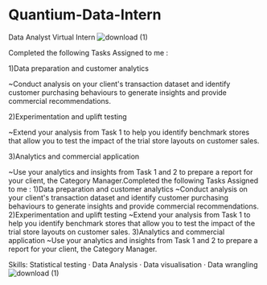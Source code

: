 # Quantium-Data-Intern
Data Analyst Virtual Intern
![download (1)](https://user-images.githubusercontent.com/84243553/175947113-243f08f4-b2e4-42d6-bc65-fd018d03529c.png)

Completed the following Tasks Assigned to me :
 

1)Data preparation and customer analytics

~Conduct analysis on your client's transaction dataset and identify customer purchasing behaviours to generate insights and provide commercial recommendations.

2)Experimentation and uplift testing

~Extend your analysis from Task 1 to help you identify benchmark stores that allow you to test the impact of the trial store layouts on customer sales.

3)Analytics and commercial application

~Use your analytics and insights from Task 1 and 2 to prepare a report for your client, the Category Manager.Completed the following Tasks Assigned to me : 1)Data 
preparation and customer analytics ~Conduct analysis on your client's transaction dataset and identify customer purchasing behaviours to generate insights and provide 
commercial recommendations. 2)Experimentation and uplift testing ~Extend your analysis from Task 1 to help you identify benchmark stores that allow you to test the 
impact of the trial store layouts on customer sales. 3)Analytics and commercial application ~Use your analytics and insights from Task 1 and 2 to prepare a report for 
your client, the Category Manager.

Skills: Statistical testing · Data Analysis · Data visualisation · Data wrangling![download (1)](https://user-images.githubusercontent.com/84243553/175947070-30b79572-be68-49f6-9796-9649f2d21ef9.png)
